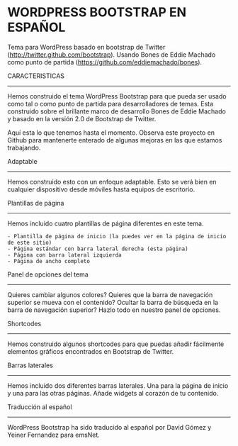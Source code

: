 WORDPRESS BOOTSTRAP EN ESPAÑOL
==============================

Tema para WordPress basado en bootstrap de Twitter (http://twitter.github.com/bootstrap). Usando Bones de Eddie Machado como punto de partida (https://github.com/eddiemachado/bones).

CARACTERISTICAS
_______________

Hemos construido el tema WordPress Bootstrap para que pueda ser usado como tal o como punto de partida para desarrolladores de temas. Esta construido sobre el brillante marco de desarrollo Bones de Eddie Machado y basado en la versión 2.0 de Bootstrap de Twitter. 

Aquí esta lo que tenemos hasta el momento. Observa este proyecto en Github para mantenerte enterado de algunas mejoras en las que estamos trabajando.

Adaptable
_________

Hemos construido esto con un enfoque adaptable. Esto se verá bien en cualquier dispositivo desde móviles hasta equipos de escritorio.

Plantillas de página
____________________

Hemos incluido cuatro plantillas de página diferentes en este tema.

    - Plantilla de página de inicio (la puedes ver en la página de inicio de este sitio)
    - Página estándar con barra lateral derecha (esta página)
    - Página con barra lateral izquierda
    - Página de ancho completo

Panel de opciones del tema
__________________________

Quieres cambiar algunos colores? Quieres que la barra de navegación superior se mueva con el contenido? Ocultar la barra de búsqueda en la barra de navegación superior? Hazlo todo en nuestro panel de opciones.

Shortcodes
__________

Hemos construido algunos shortcodes para que puedas añadir fácilmente elementos gráficos encontrados en Bootstrap de Twitter.

Barras laterales
________________

Hemos incluido dos diferentes barras laterales. Una para la página de inicio y una para las otras páginas. Añade widgets al corazón de tu contenido.

Traducción al español
_____________________

WordPress Bootstrap ha sido traducido al español por David Gómez y Yeiner Fernandez para emsNet.